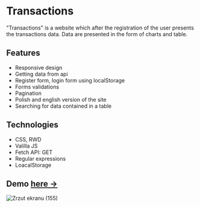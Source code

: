 # Transactions

"Transactions" is a website which after the registration of the user presents the transactions data. Data are presented in the form of charts and table.

## Features
* Responsive design
* Getting data from api
* Register form, login form using localStorage
* Forms validations 
* Pagination 
* Polish and english version of the site
* Searching for data contained in a table 

## Technologies  
* CSS, RWD 
* Valilla JS
* Fetch API: GET
* Regular expressions
* LoacalStorage

## Demo <a href="https://transactions.pages.dev/">here -></a>
![Zrzut ekranu (155)](https://user-images.githubusercontent.com/96065197/213931741-829dd277-ba1e-4fef-8003-ef904c4c5eb2.png)
